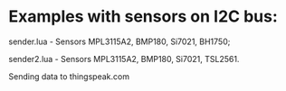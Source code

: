 Examples with sensors on I2C bus: 
=================================

sender.lua - Sensors MPL3115A2, BMP180, Si7021, BH1750;

sender2.lua - Sensors MPL3115A2, BMP180, Si7021, TSL2561.

Sending data to thingspeak.com
